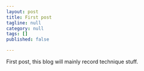 ```yaml
---
layout: post
title: First post
tagline: null
category: null
tags: []
published: false

---
```

First post, this blog will mainly record technique stuff. 